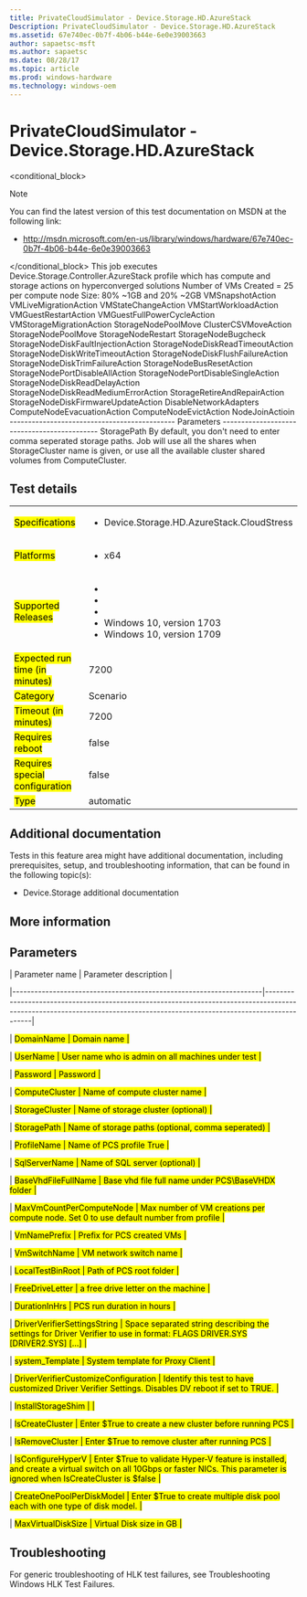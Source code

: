 ```yaml
---
title: PrivateCloudSimulator - Device.Storage.HD.AzureStack
Description: PrivateCloudSimulator - Device.Storage.HD.AzureStack
ms.assetid: 67e740ec-0b7f-4b06-b44e-6e0e39003663
author: sapaetsc-msft
ms.author: sapaetsc
ms.date: 08/28/17
ms.topic: article
ms.prod: windows-hardware
ms.technology: windows-oem
---
```


# PrivateCloudSimulator - Device.Storage.HD.AzureStack

<conditional_block> <conditions> <docset value="standalone"></docset> </conditions>

>[!NOTE]
You can find the latest version of this test documentation on MSDN at the following link:

-   <xref hlink="http://msdn.microsoft.com/en-us/library/windows/hardware/67e740ec-0b7f-4b06-b44e-6e0e39003663">http://msdn.microsoft.com/en-us/library/windows/hardware/67e740ec-0b7f-4b06-b44e-6e0e39003663</b>


</conditional_block> This job executes Device.Storage.Controller.AzureStack profile which has compute and storage actions on hyperconverged solutions Number of VMs Created = 25 per compute node Size: 80% ~1GB and 20% ~2GB VMSnapshotAction VMLiveMigrationAction VMStateChangeAction VMStartWorkloadAction VMGuestRestartAction VMGuestFullPowerCycleAction VMStorageMigrationAction StorageNodePoolMove ClusterCSVMoveAction StorageNodePoolMove StorageNodeRestart StorageNodeBugcheck StorageNodeDiskFaultInjectionAction StorageNodeDiskReadTimeoutAction StorageNodeDiskWriteTimeoutAction StorageNodeDiskFlushFailureAction StorageNodeDiskTrimFailureAction StorageNodeBusResetAction StorageNodePortDisableAllAction StorageNodePortDisableSingleAction StorageNodeDiskReadDelayAction StorageNodeDiskReadMediumErrorAction StorageRetireAndRepairAction StorageNodeDiskFirmwareUpdateAction DisableNetworkAdapters ComputeNodeEvacuationAction ComputeNodeEvictAction NodeJoinActioin --------------------------------------------- Parameters -------------------------------------------- StoragePath By default, you don't need to enter comma seperated storage paths. Job will use all the shares when StorageCluster name is given, or use all the available cluster shared volumes from ComputeCluster.

## Test details

<table>
<colgroup>
<col width="50%" />
<col width="50%" />
</colgroup>
<tbody>
<tr class="odd">
<td><mark type="bullet_intro">Specifications</b></td>
<td><ul>
<li>Device.Storage.HD.AzureStack.CloudStress</li>
</ul></td>
</tr>
<tr class="even">
<td><mark type="bullet_intro">Platforms</b></td>
<td><ul>
<li><tla rid="win_threshold_server"></tla> x64</li>
</ul></td>
</tr>
<tr class="odd">
<td><mark type="bullet_intro">Supported Releases</b></td>
<td><ul>
<li><tla rid="win_10"></tla></li>
<li><tla rid="win_10_th2"></tla></li>
<li><tla rid="win_10_rs1"></tla></li>
<li>Windows 10, version 1703</li>
<li>Windows 10, version 1709</li>
</ul></td>
</tr>
<tr class="even">
<td><mark type="bullet_intro">Expected run time (in minutes)</b></td>
<td>7200</td>
</tr>
<tr class="odd">
<td><mark type="bullet_intro">Category</b></td>
<td>Scenario</td>
</tr>
<tr class="even">
<td><mark type="bullet_intro">Timeout (in minutes)</b></td>
<td>7200</td>
</tr>
<tr class="odd">
<td><mark type="bullet_intro">Requires reboot</b></td>
<td>false</td>
</tr>
<tr class="even">
<td><mark type="bullet_intro">Requires special configuration</b></td>
<td>false</td>
</tr>
<tr class="odd">
<td><mark type="bullet_intro">Type</b></td>
<td>automatic</td>
</tr>
</tbody>
</table>

## Additional documentation

Tests in this feature area might have additional documentation, including prerequisites, setup, and troubleshooting information, that can be found in the following topic(s):

-   <xref rid="p_hlk_test.device_storage_additional_documentation">Device.Storage additional documentation</b>

## More information

## Parameters

| Parameter name                                                     | Parameter description                                                                                                                                                    |
|--------------------------------------------------------------------|--------------------------------------------------------------------------------------------------------------------------------------------------------------------------|
| <mark type="bullet_intro">DomainName</b>                           | Domain name                                                                                                                                                              |
| <mark type="bullet_intro">UserName</b>                             | User name who is admin on all machines under test                                                                                                                        |
| <mark type="bullet_intro">Password</b>                             | Password                                                                                                                                                                 |
| <mark type="bullet_intro">ComputeCluster</b>                       | Name of compute cluster name                                                                                                                                             |
| <mark type="bullet_intro">StorageCluster</b>                       | Name of storage cluster (optional)                                                                                                                                       |
| <mark type="bullet_intro">StoragePath</b>                          | Name of storage paths (optional, comma seperated)                                                                                                                        |
| <mark type="bullet_intro">ProfileName</b>                          | Name of PCS profile True                                                                                                                                                 |
| <mark type="bullet_intro">SqlServerName</b>                        | Name of SQL server (optional)                                                                                                                                            |
| <mark type="bullet_intro">BaseVhdFileFullName</b>                  | Base vhd file full name under PCS\\BaseVHDX folder                                                                                                                       |
| <mark type="bullet_intro">MaxVmCountPerComputeNode</b>             | Max number of VM creations per compute node. Set 0 to use default number from profile                                                                                    |
| <mark type="bullet_intro">VmNamePrefix</b>                         | Prefix for PCS created VMs                                                                                                                                               |
| <mark type="bullet_intro">VmSwitchName</b>                         | VM network switch name                                                                                                                                                   |
| <mark type="bullet_intro">LocalTestBinRoot</b>                     | Path of PCS root folder                                                                                                                                                  |
| <mark type="bullet_intro">FreeDriveLetter</b>                      | a free drive letter on the machine                                                                                                                                       |
| <mark type="bullet_intro">DurationInHrs</b>                        | PCS run duration in hours                                                                                                                                                |
| <mark type="bullet_intro">DriverVerifierSettingsString</b>         | Space separated string describing the settings for Driver Verifier to use in format: FLAGS DRIVER.SYS \[DRIVER2.SYS\] \[...\]                                            |
| <mark type="bullet_intro">system\_Template</b>                     | System template for Proxy Client                                                                                                                                         |
| <mark type="bullet_intro">DriverVerifierCustomizeConfiguration</b> | Identify this test to have customized Driver Verifier Settings. Disables DV reboot if set to TRUE.                                                                       |
| <mark type="bullet_intro">InstallStorageShim</b>                   |                                                                                                                                                                          |
| <mark type="bullet_intro">IsCreateCluster</b>                      | Enter $True to create a new cluster before running PCS                                                                                                                   |
| <mark type="bullet_intro">IsRemoveCluster</b>                      | Enter $True to remove cluster after running PCS                                                                                                                          |
| <mark type="bullet_intro">IsConfigureHyperV</b>                    | Enter $True to validate Hyper-V feature is installed, and create a virtual switch on all 10Gbps or faster NICs. This parameter is ignored when IsCreateCluster is $false |
| <mark type="bullet_intro">CreateOnePoolPerDiskModel</b>            | Enter $True to create multiple disk pool each with one type of disk model.                                                                                               |
| <mark type="bullet_intro">MaxVirtualDiskSize</b>                   | Virtual Disk size in GB                                                                                                                                                  |

## Troubleshooting

For generic troubleshooting of HLK test failures, see <xref rid="p_hlk.troubleshooting_windows_hlk_test_failures">Troubleshooting Windows HLK Test Failures</b>.



